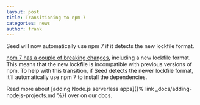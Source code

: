 ```yaml
---
layout: post
title: Transitioning to npm 7
categories: news
author: frank
---
```


Seed will now automatically use npm 7 if it detects the new lockfile format.

[npm 7 has a couple of breaking changes](https://github.blog/2021-02-02-npm-7-is-now-generally-available/), including a new lockfile format. This means that the new lockfile is incompatible with previous versions of npm. To help with this transition, if Seed detects the newer lockfile format, it'll automatically use npm 7 to install the dependencies.

Read more about [adding Node.js serverless apps]({% link _docs/adding-nodejs-projects.md %}) over on our docs.
